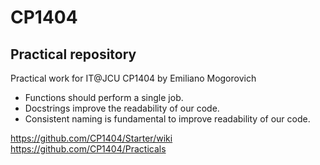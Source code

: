 # CP1404
## Practical repository

Practical work for IT@JCU CP1404
by Emiliano Mogorovich

- Functions should perform a single job.
- Docstrings improve the readability of our code.
- Consistent naming is fundamental to improve readability of our code.

https://github.com/CP1404/Starter/wiki
https://github.com/CP1404/Practicals